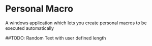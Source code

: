 # Personal Macro
A windows application which lets you create personal macros to be executed automatically

##TODO: Random Text with user defined length
